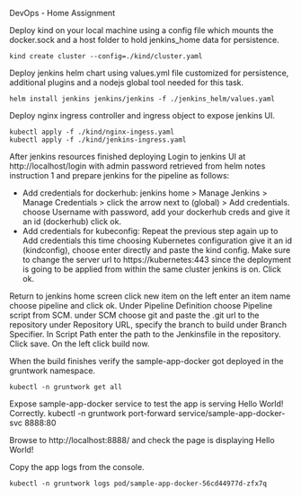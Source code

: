 DevOps - Home Assignment

Deploy kind on your local machine using a config file which mounts the docker.sock and a host folder to hold jenkins_home data for persistence.
```
kind create cluster --config=./kind/cluster.yaml
```

Deploy jenkins helm chart using values.yml file customized for persistence, additional plugins and a nodejs global tool needed for this task.
```
helm install jenkins jenkins/jenkins -f ./jenkins_helm/values.yaml
```

Deploy nginx ingress controller and ingress object to expose jenkins UI.
```
kubectl apply -f ./kind/nginx-ingess.yaml
kubectl apply -f ./kind/jenkins-ingress.yaml
```

After jenkins resources finished deploying Login to jenkins UI at http://localhost/login with admin password retrieved from helm notes instruction 1 and prepare jenkins for the pipeline as follows:

- Add credentials for dockerhub: jenkins home > Manage Jenkins > Manage Credentials > click the arrow next to (global) > Add credentials. choose Username with password, add your dockerhub creds and give it an id (dockerhub) click ok.
- Add credentials for kubeconfig: Repeat the previous step again up to Add credentials this time choosing Kubernetes configuration give it an id (kindconfig), choose enter directly and paste the kind config. Make sure to change the server url to https://kubernetes:443 since the deployment is going to be applied from within the same cluster jenkins is on. Click ok.


Return to jenkins home screen click new item on the left enter an item name choose pipeline and click ok. Under Pipeline Definition choose Pipeline script from SCM. under SCM choose git and paste the .git url to the repository under Repository URL, specify the branch to build under Branch Specifier. In Script Path enter the path to the Jenkinsfile in the repository. Click save. On the left click build now.


When the build finishes verify the sample-app-docker got deployed in the gruntwork namespace.
```
kubectl -n gruntwork get all
```

Expose sample-app-docker service to test the app is serving Hello World! Correctly.
kubectl -n gruntwork port-forward service/sample-app-docker-svc 8888:80

Browse to http://localhost:8888/ and check the page is displaying Hello World!


Copy the app logs from the console.
```
kubectl -n gruntwork logs pod/sample-app-docker-56cd44977d-zfx7q
```
